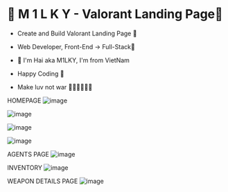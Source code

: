 # 💎 M 1 L K Y - Valorant Landing Page💎

- Create and Build Valorant Landing Page 🚀
- Web Developer, Front-End -> Full-Stack🥇

- 💎 I'm Hai aka M1LKY, I'm from VietNam
- Happy Coding 🥰
- Make luv not war 💖💛🧡💚💙💜

HOMEPAGE
![image](https://github.com/levuhai23102001/valorant-landing-page/assets/58142935/de518818-1dea-45e7-bce9-977a2590df61)

![image](https://github.com/levuhai23102001/valorant-landing-page/assets/58142935/6b816385-dd5a-4ae8-8113-f1b58227b11c)

![image](https://github.com/levuhai23102001/valorant-landing-page/assets/58142935/2fddf175-b010-4b5e-a5ba-c5cac9b5d046)

![image](https://github.com/levuhai23102001/valorant-landing-page/assets/58142935/a31792cb-c9f6-46d6-a2f1-d724e9d800d0)

AGENTS PAGE
![image](https://github.com/levuhai23102001/valorant-landing-page/assets/58142935/6408153a-b947-42bf-bfde-b87a6cbd4840)

INVENTORY
![image](https://github.com/levuhai23102001/valorant-landing-page/assets/58142935/ac8ef5fe-1438-461c-ab0f-3446843c2ac6)

WEAPON DETAILS PAGE
![image](https://github.com/levuhai23102001/valorant-landing-page/assets/58142935/bcfdf995-5bfc-490c-9f5b-046c3105e3ea)
